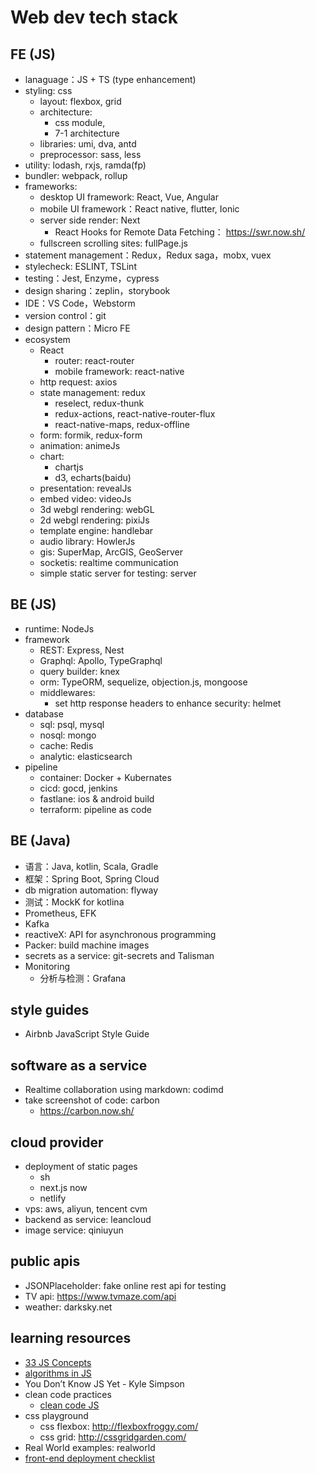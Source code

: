 # Web dev tech stack

## FE (JS)
- lanaguage：JS + TS (type enhancement)
- styling: css
  - layout: flexbox, grid
  - architecture: 
    - css module, 
    - 7-1 architecture
  - libraries: umi, dva, antd
  - preprocessor: sass, less
- utility: lodash, rxjs, ramda(fp)
- bundler: webpack, rollup
- frameworks:
  - desktop UI framework: React, Vue, Angular
  - mobile UI framework：React native, flutter, Ionic
  - server side render: Next
    - React Hooks for Remote Data Fetching： https://swr.now.sh/
  - fullscreen scrolling sites: fullPage.js
- statement management：Redux，Redux saga，mobx, vuex
- stylecheck: ESLINT, TSLint
- testing：Jest, Enzyme，cypress
- design sharing：zeplin，storybook
- IDE：VS Code，Webstorm
- version control：git
- design pattern：Micro FE	
- ecosystem
  - React
    - router: react-router
    - mobile framework: react-native
  - http request: axios 
  - state management: redux
    - reselect, redux-thunk
    - redux-actions, react-native-router-flux
    - react-native-maps, redux-offline
  - form: formik, redux-form
  - animation: animeJs
  - chart:
    - chartjs
    - d3, echarts(baidu)
  - presentation: revealJs
  - embed video: videoJs
  - 3d webgl rendering: webGL
  - 2d webgl rendering: pixiJs
  - template engine: handlebar
  - audio library: HowlerJs
  - gis: SuperMap, ArcGIS, GeoServer
  - socketis: realtime communication
  - simple static server for testing: server

## BE (JS) 
- runtime: NodeJs
- framework
  - REST: Express, Nest
  - Graphql: Apollo, TypeGraphql
  - query builder: knex
  - orm: TypeORM, sequelize, objection.js, mongoose
  - middlewares:
    - set http response headers to enhance security: helmet
- database
  - sql: psql, mysql
  - nosql: mongo
  - cache: Redis
  - analytic: elasticsearch
- pipeline
  - container: Docker + Kubernates
  - cicd: gocd, jenkins
  - fastlane: ios & android build
  - terraform: pipeline as code

## BE (Java)
- 语言：Java, kotlin, Scala, Gradle
- 框架：Spring Boot, Spring Cloud
- db migration automation: flyway
- 测试：MockK for kotlina
- Prometheus, EFK
- Kafka
- reactiveX: API for asynchronous programming
- Packer: build machine images
- secrets as a service: git-secrets and Talisman
- Monitoring
  - 分析与检测：Grafana

## style guides
- Airbnb JavaScript Style Guide

## software as a service
- Realtime collaboration using markdown: codimd
- take screenshot of code: carbon
  - https://carbon.now.sh/

## cloud provider
- deployment of static pages
  - sh
  - next.js now
  - netlify
- vps: aws, aliyun, tencent cvm
- backend as service: leancloud
- image service: qiniuyun

## public apis
- JSONPlaceholder: fake online rest api for testing 
- TV api: https://www.tvmaze.com/api
- weather: darksky.net

## learning resources
- [33 JS Concepts](https://github.com/leonardomso/33-js-concepts)
- [algorithms in JS](https://github.com/trekhleb/javascript-algorithms)
- You Don’t Know JS Yet	- Kyle Simpson
- clean code practices
  - [clean code JS](https://github.com/ryanmcdermott/clean-code-javascript)
- css playground
  - css flexbox: http://flexboxfroggy.com/
  - css grid: http://cssgridgarden.com/
- Real World examples: realworld
- [front-end deployment checklist](https://github.com/thedaviddias/Front-End-Checklist)
